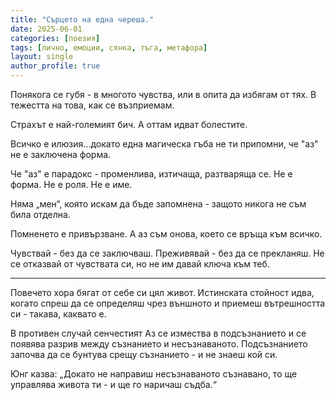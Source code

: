 ```yaml
---
title: "Сърцето на една череша."
date: 2025-06-01
categories: [поезия]
tags: [лично, емоции, сянка, тъга, метафора]
layout: single
author_profile: true
---
```



Понякога се губя - в многото чувства, 
или в опита да избягам от тях. 
В тежестта на това, как се възприемам.

Страхът е най-големият бич.
А оттам идват болестите.

Всичко е илюзия...докато една магическа гъба
не ти припомни, че "аз" не е заключена форма.

Че "аз" е парадокс - 
променлива, изтичаща, разтваряща се.
Не е форма.
Не е роля.
Не е име.

Няма „мен“, която искам да бъде запомнена -
защото никога не съм била отделна.

Помненето е привързване.
А аз съм онова, което се връща към всичко.

Чувствай - без да се заключваш.
Преживявай - без да се прекланяш.
Не се отказвай от чувствата си,
но не им давай ключа към теб.

<hr/>

Повечето хора бягат от себе си цял живот.
Истинската стойност идва, когато спреш да се определяш чрез външното
и приемеш вътрешността си - такава, каквато е.

В противен случай сенчестият Аз се измества в подсъзнанието и се появява разрив между съзнанието и несъзнаваното.
Подсъзнанието започва да се бунтува срещу съзнанието - и не знаеш кой си.

Юнг казва:
„Докато не направиш несъзнаваното съзнавано, то ще управлява живота ти - и ще го наричаш съдба.“



